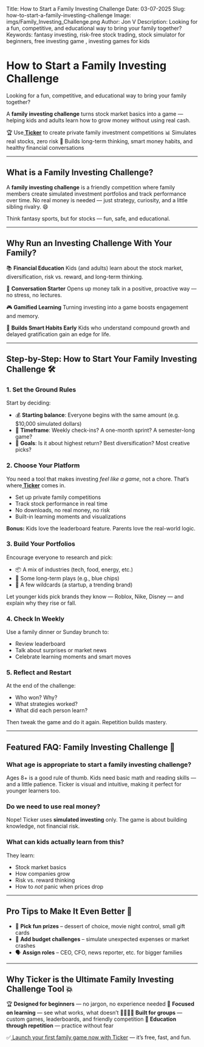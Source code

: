 Title: How to Start a Family Investing Challenge
Date: 03-07-2025
Slug: how-to-start-a-family-investing-challenge
Image: imgs/Family_Investing_Challenge.png
Author: Jon V
Description: Looking for a fun, competitive, and educational way to bring your family together?
Keywords: fantasy investing, risk-free stock trading, stock simulator for beginners, free investing game , investing games for kids

# **How to Start a Family Investing Challenge**

Looking for a fun, competitive, and educational way to bring your family together?

A **family investing challenge** turns stock market basics into a game — helping kids and adults learn how to grow money without using real cash.

🏆 Use[ **Ticker**](https://heyticker.com "‌") to create private family investment competitions
📊 Simulates real stocks, zero risk
🎯 Builds long-term thinking, smart money habits, and healthy financial conversations

---

## **What is a Family Investing Challenge?**

A **family investing challenge** is a friendly competition where family members create simulated investment portfolios and track performance over time. No real money is needed — just strategy, curiosity, and a little sibling rivalry. 😄



Think fantasy sports, but for stocks — fun, safe, and educational.

---

## **Why Run an Investing Challenge With Your Family?**

📚 **Financial Education**
Kids (and adults) learn about the stock market, diversification, risk vs. reward, and long-term thinking.

💬 **Conversation Starter**
Opens up money talk in a positive, proactive way — no stress, no lectures.

🎮 **Gamified Learning**
Turning investing into a game boosts engagement and memory.

🧠 **Builds Smart Habits Early**
Kids who understand compound growth and delayed gratification gain an edge for life.

---

## **Step-by-Step: How to Start Your Family Investing Challenge 🛠️**

### **1. Set the Ground Rules**

Start by deciding:

- 💰 **Starting balance**: Everyone begins with the same amount (e.g. $10,000 simulated dollars)
- 📆 **Timeframe**: Weekly check-ins? A one-month sprint? A semester-long game?
- 🎯 **Goals**: Is it about highest return? Best diversification? Most creative picks?

### **2. Choose Your Platform**

You need a tool that makes investing _feel like a game_, not a chore. That’s where[ **Ticker**](https://heyticker.com "‌") comes in.

- Set up private family competitions
- Track stock performance in real time
- No downloads, no real money, no risk
- Built-in learning moments and visualizations

**Bonus:** Kids love the leaderboard feature. Parents love the real-world logic.

### **3. Build Your Portfolios**

Encourage everyone to research and pick:

- 📦 A mix of industries (tech, food, energy, etc.)
- 🐢 Some long-term plays (e.g., blue chips)
- 🐇 A few wildcards (a startup, a trending brand)

Let younger kids pick brands they know — Roblox, Nike, Disney — and explain why they rise or fall.

### **4. Check In Weekly**

Use a family dinner or Sunday brunch to:

- Review leaderboard
- Talk about surprises or market news
- Celebrate learning moments and smart moves

### **5. Reflect and Restart**

At the end of the challenge:

- Who won? Why?
- What strategies worked?
- What did each person learn?

Then tweak the game and do it again. Repetition builds mastery.

---

## **Featured FAQ: Family Investing Challenge 🧩**

### **What age is appropriate to start a family investing challenge?**

Ages 8+ is a good rule of thumb. Kids need basic math and reading skills — and a little patience. Ticker is visual and intuitive, making it perfect for younger learners too.

### **Do we need to use real money?**

Nope! Ticker uses **simulated investing** only. The game is about building knowledge, not financial risk.

### **What can kids actually learn from this?**

They learn:

- Stock market basics
- How companies grow
- Risk vs. reward thinking
- How to _not_ panic when prices drop

---

## **Pro Tips to Make It Even Better 🎯**

- 🧁 **Pick fun prizes** – dessert of choice, movie night control, small gift cards
- 🧮 **Add budget challenges** – simulate unexpected expenses or market crashes
- 🗣️ **Assign roles** – CEO, CFO, news reporter, etc. for bigger families

---

## **Why Ticker is the Ultimate Family Investing Challenge Tool 💥**

🏆 **Designed for beginners** — no jargon, no experience needed
🎯 **Focused on learning** — see what works, what doesn’t
👨‍👩‍👧‍👦 **Built for groups** — custom games, leaderboards, and friendly competition
🧠 **Education through repetition** — practice without fear

✅[ Launch your first family game now with Ticker](https://heyticker.com "‌") — it’s free, fast, and fun.
